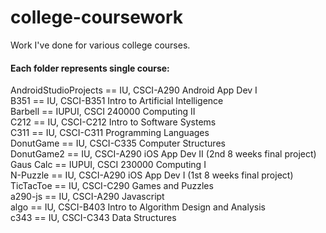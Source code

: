 # college-coursework
Work I've done for various college courses.

#### Each folder represents single course:  
  AndroidStudioProjects == IU, CSCI-A290 Android App Dev I  
  B351 == IU, CSCI-B351 Intro to Artificial Intelligence  
  Barbell == IUPUI, CSCI 240000 Computing II  
  C212 == IU, CSCI-C212 Intro to Software Systems  
  C311 == IU, CSCI-C311 Programming Languages  
  DonutGame == IU, CSCI-C335 Computer Structures  
  DonutGame2 == IU, CSCI-A290 iOS App Dev II (2nd 8 weeks final project)  
  Gaus Calc == IUPUI, CSCI 230000 Computing I  
  N-Puzzle == IU, CSCI-A290 iOS App Dev I (1st 8 weeks final project)   
  TicTacToe == IU, CSCI-C290 Games and Puzzles  
  a290-js == IU, CSCI-A290 Javascript  
  algo == IU, CSCI-B403 Intro to Algorithm Design and Analysis  
  c343 == IU, CSCI-C343 Data Structures  
  
